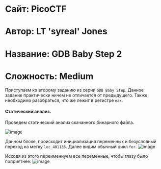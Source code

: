 
# Сайт: PicoCTF
# Автор: LT 'syreal' Jones
# Название: GDB Baby Step 2
# Сложность: Medium

Приступаем ко второму заданию из серии `GDB Baby Step`. Данное задание практически ничем не отличается от предыдущего.
Также необходимо разобраться, что же лежит в регистре `eax`.

#### Статический анализ. 

Проведем статический анализ скачанного бинарного файла. 

![image](https://github.com/user-attachments/assets/0c09b5fe-fd22-47d5-9643-6cc9e11ac288)

Данном блоке, происходит инициализация переменных и безусловный переход на метку `loc_401136`. Далее видим обычный цикл `for`.
![image](https://github.com/user-attachments/assets/31e0fb22-11d9-4565-97f6-bfd25271d37a)

Исходя из этого переименнуем все переменные, чтобы глазу было поприятнее: 
![image](https://github.com/user-attachments/assets/e79e350e-41fc-4016-a1d1-24637bc7a71f)
